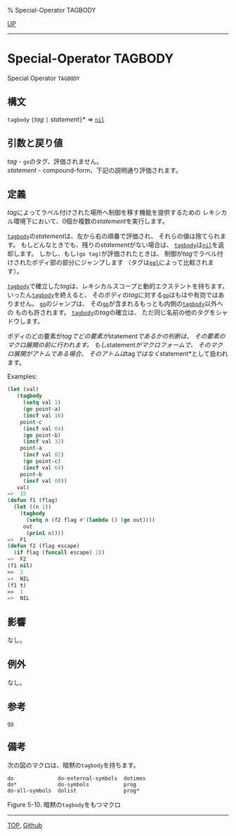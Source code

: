 % Special-Operator TAGBODY

[UP](5.3.html)  

---

# Special-Operator **TAGBODY**


Special Operator `TAGBODY`


## 構文

`tagbody` `{`*tag* `|` *statement*`}`\* => [`nil`](5.3.nil-variable.html)


## 引数と戻り値

*tag* - `go`のタグ、評価されません。  
*statement* - compound-form、下記の説明通り評価されます。


## 定義

*tag*によってラベル付けされた場所へ制御を移す機能を提供するための
レキシカル環境下において、0個か複数の*statement*を実行します。

[`tagbody`](5.3.tagbody.html)の*statement*は、左から右の順番で評価され、
それらの値は捨てられます。
もしどんなときでも、残りの*statement*がない場合は、
[`tagbody`](5.3.tagbody.html)は[`nil`](5.3.nil-variable.html)を返却します。
しかし、もし`(go tag)`が評価されたときは、
制御が*tag*でラベル付けされたボディ部の部分にジャンプします
（タグは[`eql`](5.3.eql-function.html)によって比較されます）。

[`tagbody`](5.3.tagbody.html)で確立した*tag*は、レキシカルスコープと動的エクステントを持ちます。
いったん[`tagbody`](5.3.tagbody.html)を終えると、
そのボディの*tag*に対する[`go`](5.3.go.html)はもはや有効ではありません。
[`go`](5.3.go.html)のジャンプは、
その[`go`](5.3.go.html)が含まれるもっとも内側の[`tagbody`](5.3.tagbody.html)以外への
ものも許されます。
[`tagbody`](5.3.tagbody.html)の*tag*の確立は、
ただ同じ名前の他のタグをシャドウします。

ボディのどの要素が*tagでどの要素が*statement*であるかの判断は、
その要素のマクロ展開の前に行われます。
もし*statement*がマクロフォームで、
そのマクロ展開がアトムである場合、
そのアトムは*tag*ではなく*statement*として扱われます。


Examples:

```lisp
(let (val)
   (tagbody
     (setq val 1)
     (go point-a)
     (incf val 16)
    point-c
     (incf val 04)
     (go point-b)
     (incf val 32)
    point-a
     (incf val 02)
     (go point-c)
     (incf val 64)
    point-b
     (incf val 08))
   val)
=>  15
(defun f1 (flag)
  (let ((n 1))
    (tagbody 
      (setq n (f2 flag #'(lambda () (go out))))
     out
      (prin1 n))))
=>  F1
(defun f2 (flag escape)
  (if flag (funcall escape) 2))
=>  F2
(f1 nil)
>>  2
=>  NIL
(f1 t)
>>  1
=>  NIL
```


## 影響

なし。


## 例外

なし。


## 参考

[`go`](5.3.go.html)


## 備考

次の図のマクロは、暗黙の`tagbody`を持ちます。


```
do              do-external-symbols  dotimes  
do*             do-symbols           prog     
do-all-symbols  dolist               prog*    
```

Figure 5-10. 暗黙の`tagbody`をもつマクロ


---
[TOP](index.html),  [Github](https://github.com/nptcl/npt-japanese)

